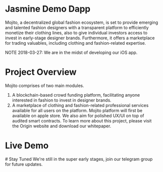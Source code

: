 # Jasmine Demo Dapp
Mojito, a decentralized global fashion ecosystem, is set to provide emerging and talented fashion designers with a transparent platform to efficiently monetize their clothing lines, also to give individual investors access to invest in early-stage designer brands. Furthermore, it offers a marketplace for trading valuables, including clothing and fashion-related expertise.

NOTE 2018-03-27: We are in the midst of developing our iOS app.

# Project Overview
Mojito comprises of two main modules. 
1. A blockchain-based crowd funding platform, facilitating anyone interested in fashion to invest in designer brands.
2. A marketplace of clothing and fashion-related professional services available for all users on the platform.
Mojito platform will first be available on apple store. We also aim for polished UX/UI on top of audited smart contracts. 
To learn more about this project, please visit the Origin website and download our whitepaper.

# Live Demo
<blockquote class="imgur-embed-pub" lang="en" data-id="RB406Ia"><a href="//imgur.com/RB406Ia"></a></blockquote><script async src="//s.imgur.com/min/embed.js" charset="utf-8"></script>
# Stay Tuned
We're still in the super early stages, join our telegram group for future updates.
